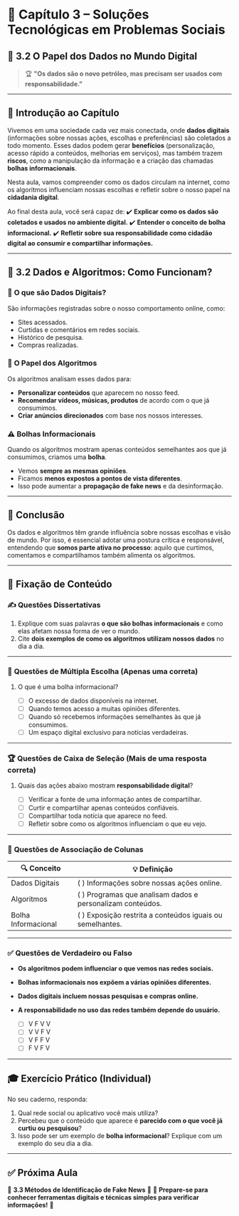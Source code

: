 # 📘 Capítulo 3 – Soluções Tecnológicas em Problemas Sociais

## 🎯 3.2 O Papel dos Dados no Mundo Digital

> 🏆 **"Os dados são o novo petróleo, mas precisam ser usados com responsabilidade."**

---

## 📝 **Introdução ao Capítulo**

Vivemos em uma sociedade cada vez mais conectada, onde **dados digitais** (informações sobre nossas ações, escolhas e preferências) são coletados a todo momento.
Esses dados podem gerar **benefícios** (personalização, acesso rápido a conteúdos, melhorias em serviços), mas também trazem **riscos**, como a manipulação da informação e a criação das chamadas **bolhas informacionais**.

Nesta aula, vamos compreender como os dados circulam na internet, como os algoritmos influenciam nossas escolhas e refletir sobre o nosso papel na **cidadania digital**.

Ao final desta aula, você será capaz de:
✔️ **Explicar como os dados são coletados e usados no ambiente digital.**
✔️ **Entender o conceito de bolha informacional.**
✔️ **Refletir sobre sua responsabilidade como cidadão digital ao consumir e compartilhar informações.**

---

## 🚀 **3.2 Dados e Algoritmos: Como Funcionam?**

### 📌 **O que são Dados Digitais?**

São informações registradas sobre o nosso comportamento online, como:

* Sites acessados.
* Curtidas e comentários em redes sociais.
* Histórico de pesquisa.
* Compras realizadas.

### 📌 **O Papel dos Algoritmos**

Os algoritmos analisam esses dados para:

* **Personalizar conteúdos** que aparecem no nosso feed.
* **Recomendar vídeos, músicas, produtos** de acordo com o que já consumimos.
* **Criar anúncios direcionados** com base nos nossos interesses.

### ⚠️ **Bolhas Informacionais**

Quando os algoritmos mostram apenas conteúdos semelhantes aos que já consumimos, criamos uma **bolha**.

* Vemos **sempre as mesmas opiniões**.
* Ficamos **menos expostos a pontos de vista diferentes**.
* Isso pode aumentar a **propagação de fake news** e da desinformação.

---

## 📌 **Conclusão**

Os dados e algoritmos têm grande influência sobre nossas escolhas e visão de mundo.
Por isso, é essencial adotar uma postura crítica e responsável, entendendo que **somos parte ativa no processo**: aquilo que curtimos, comentamos e compartilhamos também alimenta os algoritmos.

---

## 🧠 **Fixação de Conteúdo**

### ✍️ **Questões Dissertativas**

1. Explique com suas palavras **o que são bolhas informacionais** e como elas afetam nossa forma de ver o mundo.
2. Cite **dois exemplos de como os algoritmos utilizam nossos dados** no dia a dia.

---

### 🎯 **Questões de Múltipla Escolha (Apenas uma correta)**

1. O que é uma bolha informacional?

   * [ ] O excesso de dados disponíveis na internet.
   * [ ] Quando temos acesso a muitas opiniões diferentes.
   * [ ] Quando só recebemos informações semelhantes às que já consumimos.
   * [ ] Um espaço digital exclusivo para notícias verdadeiras.

---

### 🏆 **Questões de Caixa de Seleção (Mais de uma resposta correta)**

1. Quais das ações abaixo mostram **responsabilidade digital**?

   * [ ] Verificar a fonte de uma informação antes de compartilhar.
   * [ ] Curtir e compartilhar apenas conteúdos confiáveis.
   * [ ] Compartilhar toda notícia que aparece no feed.
   * [ ] Refletir sobre como os algoritmos influenciam o que eu vejo.

---

### 🔄 **Questões de Associação de Colunas**

| 🔍 Conceito         | 💡 Definição                                                 |
| ------------------- | ------------------------------------------------------------ |
| Dados Digitais      | (   ) Informações sobre nossas ações online.                 |
| Algoritmos          | (   ) Programas que analisam dados e personalizam conteúdos. |
| Bolha Informacional | (   ) Exposição restrita a conteúdos iguais ou semelhantes.  |

---

### ✅ **Questões de Verdadeiro ou Falso**

* **Os algoritmos podem influenciar o que vemos nas redes sociais.**
* **Bolhas informacionais nos expõem a várias opiniões diferentes.**
* **Dados digitais incluem nossas pesquisas e compras online.**
* **A responsabilidade no uso das redes também depende do usuário.**

  * [ ] V F V V
  * [ ] V V F V
  * [ ] V F F V
  * [ ] F V F V

---

## 🎓 **Exercício Prático (Individual)**

No seu caderno, responda:

1. Qual rede social ou aplicativo você mais utiliza?
2. Percebeu que o conteúdo que aparece é **parecido com o que você já curtiu ou pesquisou**?
3. Isso pode ser um exemplo de **bolha informacional**? Explique com um exemplo do seu dia a dia.

---

## ✅ **Próxima Aula**

📍 **3.3 Métodos de Identificação de Fake News** 🎯
🔔 **Prepare-se para conhecer ferramentas digitais e técnicas simples para verificar informações!** 🚀

